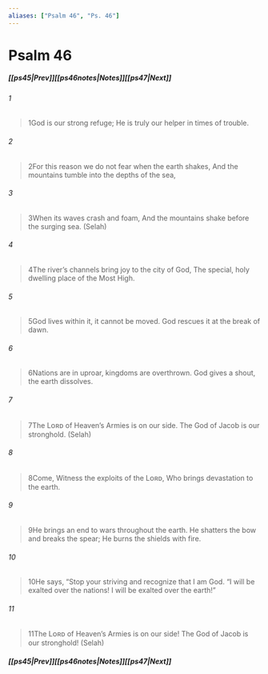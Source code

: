 ```yaml
---
aliases: ["Psalm 46", "Ps. 46"]
---
```

# Psalm 46
##### <span class=arrow-left></span>[[ps45|Prev]]<span class=navigation-separator></span>[[ps46notes|Notes]]<span class=navigation-separator></span>[[ps47|Next]]<span class=arrow-right></span>
###### 1
><span class=verse-first-poetry>1</span>God is our strong refuge;
>He is truly our helper in times of trouble.
###### 2
><span class=verse-body-poetry>2</span>For this reason we do not fear when the earth shakes,
>And the mountains tumble into the depths of the sea,
###### 3
><span class=verse-body-poetry>3</span>When its waves crash and foam,
>And the mountains shake before the surging sea. (Selah)
<div class=paragraph-break></div>

###### 4
><span class=verse-first-poetry>4</span>The river’s channels bring joy to the city of God,
>The special, holy dwelling place of the Most High.
###### 5
><span class=verse-body-poetry>5</span>God lives within it, it cannot be moved.
>God rescues it at the break of dawn.
###### 6
><span class=verse-body-poetry>6</span>Nations are in uproar, kingdoms are overthrown.
>God gives a shout, the earth dissolves.
###### 7
><span class=verse-body-poetry>7</span>The Lᴏʀᴅ of Heaven’s Armies is on our side.
>The God of Jacob is our stronghold. (Selah)
<div class=paragraph-break></div>

###### 8
><span class=verse-first-poetry>8</span>Come, Witness the exploits of the Lᴏʀᴅ,
>Who brings devastation to the earth.
###### 9
><span class=verse-body-poetry>9</span>He brings an end to wars throughout the earth.
>He shatters the bow and breaks the spear;
>He burns the shields with fire.
###### 10
><span class=verse-body-poetry>10</span>He says, “Stop your striving and recognize that I am God.
><span class=poetry-quote-double>“</span>I will be exalted over the nations! I will be exalted over the earth!”
###### 11
><span class=verse-body-poetry>11</span>The Lᴏʀᴅ of Heaven’s Armies is on our side!
>The God of Jacob is our stronghold! (Selah)
##### <span class=arrow-left></span>[[ps45|Prev]]<span class=navigation-separator></span>[[ps46notes|Notes]]<span class=navigation-separator></span>[[ps47|Next]]<span class=arrow-right></span>